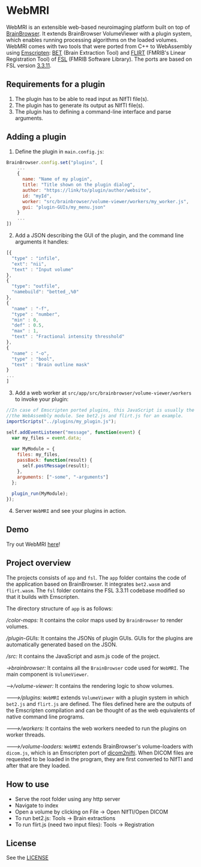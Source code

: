 # WebMRI

WebMRI is an extensible web-based neuroimaging platform built on top of [BrainBrowser](https://brainbrowser.cbrain.mcgill.ca). It extends BrainBrowser VolumeViewer with a plugin system, which enables running processing algorithms on the loaded volumes. WebMRI comes with two tools that were ported from C++ to WebAssembly using [Emscripten](https://emscripten.org): [BET](https://fsl.fmrib.ox.ac.uk/fsl/fslwiki/BET) (Brain Extraction Tool) and [FLIRT](https://fsl.fmrib.ox.ac.uk/fsl/fslwiki/FLIRT) (FMRIB's Linear Registration Tool) of [FSL](https://fsl.fmrib.ox.ac.uk/fsl/fslwiki/FSL) (FMRIB Software Library). The ports are based on FSL version [3.3.11](https://fsl.fmrib.ox.ac.uk/fsldownloads/oldversions/fsl-3.3.11-sources.tar.gz).

## Requirements for a plugin

1. The plugin has to be able to read input as NIfTI file(s).
2. The plugin has to generate its output as NIfTI file(s).
3. The plugin has to defining a command-line interface and parse arguments.

## Adding a plugin

1. Define the plugin in `main.config.js`:

```JavaScript
BrainBrowser.config.set("plugins", [
    ...
    {
      name: "Name of my plugin",
      title: "Title shown on the plugin dialog",
      author: "https://link/to/plugin/author/website",
      id: "myId",
      worker: "src/brainbrowser/volume-viewer/workers/my_worker.js",
      gui: "plugin-GUIs/my_menu.json"
    }
    ...
])
```

2. Add a JSON describing the GUI of the plugin, and the command line arguments it handles:

```JavaScript
[{ 
  "type" : "infile",
  "ext": "nii",
  "text" : "Input volume"
},
{
  "type": "outfile",
  "namebuild": "betted_,%0"
},
{
  "name" : "-f",
  "type" : "number",
  "min" : 0,
  "def" : 0.5,
  "max" : 1,
  "text" : "Fractional intensity thresshold"
},
{
  "name" : "-o",
  "type" : "bool",
  "text" : "Brain outline mask"
}
...
]
```
3. Add a web worker at `src/app/src/brainbrowser/volume-viewer/workers` to invoke your plugin:

```JavaScript
//In case of Emscripten ported plugins, this JavaScript is usually the wrapper script that invokes
//the WebAssembly module. See bet2.js and flirt.js for an example.
importScripts("../plugins/my_plugin.js");

self.addEventListener("message", function(event) {
  var my_files = event.data;
  
  var MyModule = {
	files: my_files,
	passBack: function(result) {
      self.postMessage(result);
	},
	arguments: ["-some", "-arguments"]
  };
  
  plugin_run(MyModule);
});
```

4. Server `WebMRI` and see your plugins in action.


## Demo

Try out WebMRI [here](https://wpmed92.github.io/WebMRI/src/app)!


## Project overview

The projects consists of `app` and `fsl`. The `app` folder contains the code of the application based on BrainBrowser. It integrates `bet2.wasm` and `flirt.wasm`.
The `fsl` folder contains the FSL 3.3.11 codebase modified so that it builds with Emscripten.

The directory structure of `app` is as follows:

*/color-maps:* It contains the color maps used by `BrainBrowser` to render volumes.

*/plugin-GUIs:* It contains the JSONs of plugin GUIs. GUIs for the plugins are automatically generated based on the JSON.

*/src:* It contains the JavaScript and asm.js code of the project.

*->brainbrowser:* It contains all the `BrainBrowser` code used for `WebMRI`. The main component is `VolumeViewer`.
    
*-->/volume-viewer:* It contains the rendering logic to show volumes.

*--->/plugins:* `WebMRI` extends `VolumeViewer` with a plugin system in which `bet2.js` and `flirt.js` are defined. The files defined here are the outputs of the Emscripten compilation and can be thought of as the web equivalents of native command line programs.

*--->/workers:* It contains the web workers needed to run the plugins on worker threads.

*--->/volume-loaders:* `WebMRI` extends BrainBrowser's volume-loaders with `dicom.js`, which is an Emscripten port of [dicom2nifti](https://github.com/icometrix/dicom2nifti). When DICOM files are requested to be loaded in the program, they are first converted to NIfTI and after that are they loaded.


## How to use

* Serve the root folder using any http server
* Navigate to index
* Open a volume by clicking on File -> Open NIfTI/Open DICOM
* To run bet2.js: Tools -> Brain extractions
* To run flirt.js (need two input files): Tools -> Registration

## License

See the [LICENSE](LICENSE.md)
